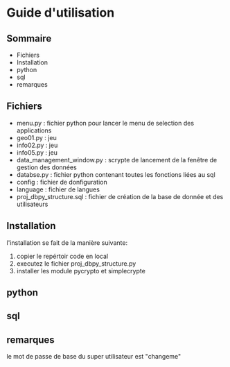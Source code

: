 # Guide d'utilisation

## Sommaire
- Fichiers
- Installation
- python
- sql
- remarques
## Fichiers
- menu.py : fichier python pour lancer le menu de selection des applications
- geo01.py : jeu
- info02.py : jeu
- info05.py : jeu
- data_management_window.py : scrypte de lancement de la fenêtre de gestion des données
- databse.py : fichier python contenant toutes les fonctions liées au sql
- config : fichier de donfiguration
- language : fichier de langues
- proj_dbpy_structure.sql : fichier de création de la base de donnée et des utilisateurs
## Installation
l'installation se fait de la manière suivante:
1. copier le repértoir code en local
2. executez le fichier proj_dbpy_structure.py
3. installer les module pycrypto et simplecrypte
## python
## sql
## remarques
le mot de passe de base du super utilisateur est "changeme"